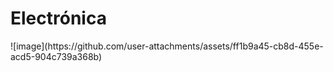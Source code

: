 <h1>Electrónica</h1>
![image](https://github.com/user-attachments/assets/ff1b9a45-cb8d-455e-acd5-904c739a368b)

  


